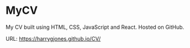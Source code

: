 # MyCV
My CV built using HTML, CSS, JavaScript and React. Hosted on GitHub.

URL: https://harrygjones.github.io/CV/
